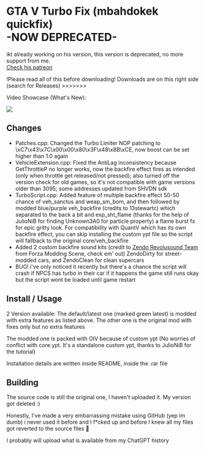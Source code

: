 GTA V Turbo Fix (mbahdokek quickfix)  
-NOW DEPRECATED-
=====================

ikt already working on his version, this version is deprecated, no more support from me.  
[Check his patreon](https://www.patreon.com/ikt) 

!Please read all of this before downloading!   Downloads are on this right side (search for Releases)  >>>>>>>

Video Showcase (What's New):

[![](https://media.giphy.com/media/v1.Y2lkPTc5MGI3NjExdmsxczdmMzhodmZud21kMXBvdGhqbnVraXk0aG0xdWw3djl1NzA5eCZlcD12MV9pbnRlcm5hbF9naWZfYnlfaWQmY3Q9Zw/kXhwmtMZ4EKzGCqvHf/giphy.gif)](https://www.youtube.com/watch?v=YQ6jHlVRXRw "Click to play on Youtube.com")


## Changes
- Patches.cpp: Changed the Turbo Limiter NOP patching to \xC7\x43\x7C\x00\x00\x80\x3F\x48\x8B\xCE, now boost can be set higher than 1.0 again
- VehicleExtension.cpp: Fixed the AntiLag inconsistency because GetThrottleP no longer works, now the backfire effect fires as intended (only when throttle get released/not pressed);
  also turned off the version check for old games, so it's not compatible with game versions older than 3095; some addresses updated from SHVDN sdk
- TurboScript.cpp: Added feature of multiple backfire effect 50-50 chance of veh_sanctus and weap_sm_bom,
  and then followed by modded blue/purple veh_backfire (credits to 13stewartc) which separated to the back a bit
  and exp_sht_flame (thanks for the help of JulioNiB for finding Unknown3A0 for particle property) a flame burst fx for epic gritty look. 
  For compatibility with QuantV which has its own backfire effect, you can skip installing the custom ypt file so the script will fallback to the original core/veh_backfire
- Added 2 custom backfire sound kits (credit to [Zendo Revolusound Team](https://www.nexusmods.com/forzahorizon5/mods/86) from Forza Modding Scene, check em' out)
  ZendoDirty for street-modded cars, and ZendoClean for clean supercars
- BUG! i've only noticed it recently but there's a chance the script will crash if NPCS has turbo in their car if it happens the game still runs okay but the script wont be loaded until game restart

## Install / Usage

2 Version available: The default/latest one (marked green latest) is modded with extra features as listed above. The other one is the original mod with fixes only but no extra features

The modded one is packed with OIV because of custom ypt
(No worries of conflict with core.ypt. It's a standalone custom ypt, thanks to JulioNiB for the tutorial)

Installation details are written inside README, inside the .rar file

## Building

The source code is still the original one, I haven't uploaded it. My version got deleted :) 

Honestly, I've made a very embarrassing mistake using GitHub (yep im dumb) i never used it before and I f*cked up
and before I knew all my files got reverted to the source files 🤦

I probably will upload what is available from my ChatGPT history
